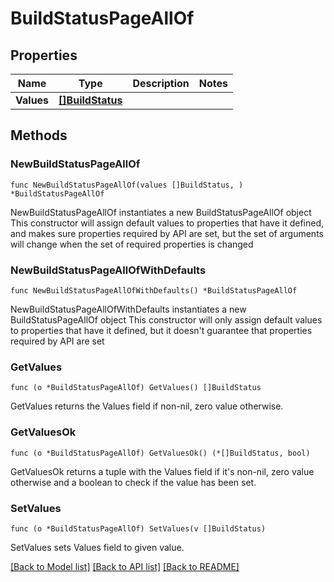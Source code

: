 # BuildStatusPageAllOf

## Properties

Name | Type | Description | Notes
------------ | ------------- | ------------- | -------------
**Values** | [**[]BuildStatus**](buildStatus.md) |  | 

## Methods

### NewBuildStatusPageAllOf

`func NewBuildStatusPageAllOf(values []BuildStatus, ) *BuildStatusPageAllOf`

NewBuildStatusPageAllOf instantiates a new BuildStatusPageAllOf object
This constructor will assign default values to properties that have it defined,
and makes sure properties required by API are set, but the set of arguments
will change when the set of required properties is changed

### NewBuildStatusPageAllOfWithDefaults

`func NewBuildStatusPageAllOfWithDefaults() *BuildStatusPageAllOf`

NewBuildStatusPageAllOfWithDefaults instantiates a new BuildStatusPageAllOf object
This constructor will only assign default values to properties that have it defined,
but it doesn't guarantee that properties required by API are set

### GetValues

`func (o *BuildStatusPageAllOf) GetValues() []BuildStatus`

GetValues returns the Values field if non-nil, zero value otherwise.

### GetValuesOk

`func (o *BuildStatusPageAllOf) GetValuesOk() (*[]BuildStatus, bool)`

GetValuesOk returns a tuple with the Values field if it's non-nil, zero value otherwise
and a boolean to check if the value has been set.

### SetValues

`func (o *BuildStatusPageAllOf) SetValues(v []BuildStatus)`

SetValues sets Values field to given value.



[[Back to Model list]](../README.md#documentation-for-models) [[Back to API list]](../README.md#documentation-for-api-endpoints) [[Back to README]](../README.md)


